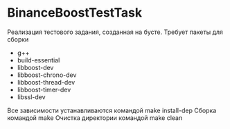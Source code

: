 # BinanceBoostTestTask
Реализация тестового задания, созданная на бусте.
Требует пакеты для сборки
* g++
* build-essential
* libboost-dev
* libboost-chrono-dev
* libboost-thread-dev
* libboost-timer-dev
* libssl-dev


Все зависимости устанавливаются командой make install-dep
Сборка командой make
Очистка директории командой make clean

